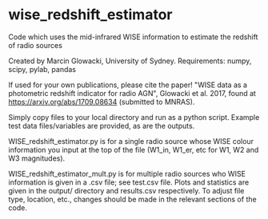 # wise_redshift_estimator
Code which uses the mid-infrared WISE information to estimate the redshift of radio sources

Created by Marcin Glowacki, University of Sydney.
Requirements: numpy, scipy, pylab, pandas

If used for your own publications, please cite the paper! "WISE data as a photometric redshift indicator for radio AGN", Glowacki et al. 2017, found at https://arxiv.org/abs/1709.08634 (submitted to MNRAS).

Simply copy files to your local directory and run as a python script. Example test data files/variables are provided, as are the outputs.

WISE_redshift_estimator.py is for a single radio source whose WISE colour information you input at the top of the file (W1_in, W1_er, etc for W1, W2 and W3 magnitudes).

WISE_redshift_estimator_mult.py is for multiple radio sources who WISE information is given in a .csv file; see test.csv file. Plots and statistics are given in the output/ directory and results.csv respectively. To adjust file type, location, etc., changes should be made in the relevant sections of the code. 
